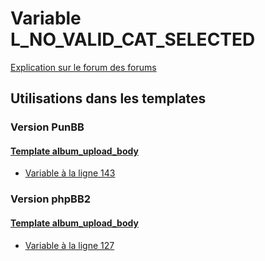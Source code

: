 # Variable L_NO_VALID_CAT_SELECTED
[Explication sur le forum des forums](http://forum.forumactif.com/t294113-listing-des-variables#L_NO_VALID_CAT_SELECTED)
## Utilisations dans les templates
### Version PunBB
#### [Template album_upload_body](punbb/album_upload_body.md)
* [Variable à la ligne 143](../punbb/album_upload_body.tpl#L143)
### Version phpBB2
#### [Template album_upload_body](subsilver/album_upload_body.md)
* [Variable à la ligne 127](../subsilver/album_upload_body.tpl#L127)